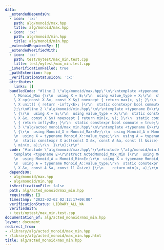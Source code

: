 ```yaml
---
data:
  _extendedDependsOn:
  - icon: ':x:'
    path: alg/monoid/max.hpp
    title: alg/monoid/max.hpp
  - icon: ':x:'
    path: alg/monoid/min.hpp
    title: alg/monoid/min.hpp
  _extendedRequiredBy: []
  _extendedVerifiedWith:
  - icon: ':x:'
    path: test/mytest/max_min.test.cpp
    title: test/mytest/max_min.test.cpp
  _isVerificationFailed: true
  _pathExtension: hpp
  _verificationStatusIcon: ':x:'
  attributes:
    links: []
  bundledCode: "#line 2 \"alg/monoid/max.hpp\"\n\r\ntemplate <typename E>\r\nstruct\
    \ Monoid_Max {\r\n  using X = E;\r\n  using value_type = X;\r\n  static constexpr\
    \ X op(const X &x, const X &y) noexcept { return max(x, y); }\r\n  static constexpr\
    \ X unit() { return -infty<E>; }\r\n  static constexpr bool commute = true;\r\n\
    };\r\n#line 2 \"alg/monoid/min.hpp\"\n\r\ntemplate <typename E>\r\nstruct Monoid_Min\
    \ {\r\n  using X = E;\r\n  using value_type = X;\r\n  static constexpr X op(const\
    \ X &x, const X &y) noexcept { return min(x, y); }\r\n  static constexpr X unit()\
    \ { return infty<E>; }\r\n  static constexpr bool commute = true;\r\n};\r\n#line\
    \ 3 \"alg/acted_monoid/max_min.hpp\"\n\r\ntemplate <typename E>\r\nstruct ActedMonoid_Max_Min\
    \ {\r\n  using Monoid_X = Monoid_Max<E>;\r\n  using Monoid_A = Monoid_Min<E>;\r\
    \n  using X = typename Monoid_X::value_type;\r\n  using A = typename Monoid_A::value_type;\r\
    \n  static constexpr X act(const X &x, const A &a, const ll &size) {\r\n    return\
    \ min(x, a);\r\n  }\r\n};\r\n"
  code: "#include \"alg/monoid/max.hpp\"\r\n#include \"alg/monoid/min.hpp\"\r\n\r\n\
    template <typename E>\r\nstruct ActedMonoid_Max_Min {\r\n  using Monoid_X = Monoid_Max<E>;\r\
    \n  using Monoid_A = Monoid_Min<E>;\r\n  using X = typename Monoid_X::value_type;\r\
    \n  using A = typename Monoid_A::value_type;\r\n  static constexpr X act(const\
    \ X &x, const A &a, const ll &size) {\r\n    return min(x, a);\r\n  }\r\n};\r\n"
  dependsOn:
  - alg/monoid/max.hpp
  - alg/monoid/min.hpp
  isVerificationFile: false
  path: alg/acted_monoid/max_min.hpp
  requiredBy: []
  timestamp: '2023-02-02 02:12:17+09:00'
  verificationStatus: LIBRARY_ALL_WA
  verifiedWith:
  - test/mytest/max_min.test.cpp
documentation_of: alg/acted_monoid/max_min.hpp
layout: document
redirect_from:
- /library/alg/acted_monoid/max_min.hpp
- /library/alg/acted_monoid/max_min.hpp.html
title: alg/acted_monoid/max_min.hpp
---
```

